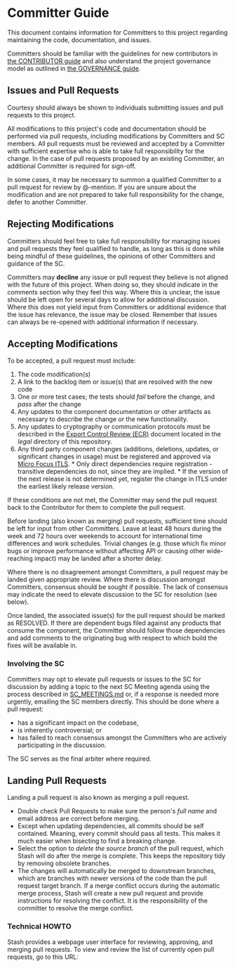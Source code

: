 # <Project Name> Committer Guide

This document contains information for Committers to this project regarding maintaining the code, documentation, and issues.

Committers should be familiar with the guidelines for new contributors in [the CONTRIBUTOR guide](CONTRIBUTOR.md) and also understand the project governance model as outlined in [the GOVERNANCE guide](GOVERNANCE.md).

## Issues and Pull Requests

Courtesy should always be shown to individuals submitting issues and pull requests to this project.

All modifications to this project's code and documentation should be performed via pull requests, including modifications by Committers and SC members. All pull requests must be reviewed and accepted by a Committer with sufficient expertise who is able to take full responsibility for the change. In the case of pull requests proposed by an existing Committer, an additional Committer is required for sign-off.

In some cases, it may be necessary to summon a qualified Committer to a pull request for review by @-mention. If you are unsure about the modification and are not prepared to take full responsibility for the change, defer to another Committer.

## Rejecting Modifications

Committers should feel free to take full responsibility for managing issues and pull requests they feel qualified to handle, as long as this is done while being mindful of these guidelines, the opinions of other Committers and guidance of the SC.

Committers may **decline** any issue or pull request they believe is not aligned with the future of this project. When doing so, they should indicate in the comments section why they feel this way. Where this is unclear, the issue should be left open for several days to allow for additional discussion. Where this does not yield input from Committers or additional evidence that the issue has relevance, the issue may be closed. Remember that issues can always be re-opened with additional information if necessary.

## Accepting Modifications

To be accepted, a pull request must include:

   1.  The code modification(s) 
   2.  A link to the backlog item or issue(s) that are resolved with the new code
   3.  One or more test cases; the tests should _fail_ before the change, and _pass_ after the change
   4.  Any updates to the component documentation or other artifacts as necessary to describe the change or the new functionality. 
   5.  Any updates to cryptography or communication protocols must be described in the [Export Control Review (ECR)](legal/ECR.odt) document located in the _legal_ directory of this repository.
   6.  Any third party component changes (additions, deletions, updates, or significant changes in usage) must be registered and approved via [Micro Focus ITLS](http://alliance.microfocus.com/ProductList.aspx).
      * Only direct dependencies require registration - transitive dependencies do not, since they are implied. 
      * If the version of the next release is not determined yet, register the change in ITLS under the earliest likely release version. 

If these conditions are not met, the Committer may send the pull request back to the Contributor for them to complete the pull request.

Before landing (also known as merging) pull requests, sufficient time should be left for input from other Committers. Leave at least 48 hours during the week and 72 hours over weekends to account for international time differences and work schedules. Trivial changes (e.g. those which fix minor bugs or improve performance without affecting API or causing other wide-reaching impact) may be landed after a shorter delay.

Where there is no disagreement amongst Committers, a pull request may be landed given appropriate review. Where there is discussion amongst Committers, consensus should be sought if possible. The lack of consensus may indicate the need to elevate discussion to the SC for resolution (see below).

Once landed, the associated issue(s) for the pull request should be marked as RESOLVED. If there are dependent bugs filed against any products that consume the component, the Committer should follow those dependencies and add comments to the originating bug with respect to which build the fixes will be available in.

### Involving the SC

Committers may opt to elevate pull requests or issues to the SC for discussion by adding a topic to the next SC Meeting agenda using the process described in [SC_MEETINGS.md](SC_MEETINGS.md) or, if a response is needed more urgently, emailing the SC members directly. This should be done where a pull request:

*   has a significant impact on the codebase,
*   is inherently controversial; or
*   has failed to reach consensus amongst the Committers who are actively participating in the discussion.

The SC serves as the final arbiter where required.

## Landing Pull Requests

Landing a pull request is also known as merging a pull request.

*   Double check Pull Requests to make sure the person's _full name_ and email address are correct before merging.
*   Except when updating dependencies, all commits should be self contained. Meaning, every commit should pass all tests. This makes it much easier when bisecting to find a breaking change.
*   Select the option to *delete the source branch* of the pull request, which Stash will do after the merge is complete.  This keeps the repository tidy by removing obsolete branches.
*   The changes will automatically be merged to downstream branches, which are branches with newer versions of the code than the pull request target branch.  If a merge conflict occurs during the automatic merge process, Stash will create a new pull request and provide instructions for resolving the conflict.  It is the responsibility of the committer to resolve the merge conflict.

### Technical HOWTO

Stash provides a webpage user interface for reviewing, approving, and merging pull requests.  To view and review the list of currently open pull requests, go to this URL: [<Project Pull Request URL>](<Project Pull Request URL>)